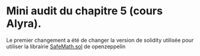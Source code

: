 
# Mini audit du chapitre 5 (cours Alyra).

Le premier changement a été de changer la version de solidity utilisée pour utiliser la librairie [SafeMath.sol](https://github.com/OpenZeppelin/openzeppelin-contracts/blob/master/contracts/utils/math/SafeMath.sol) de openzeppelin
